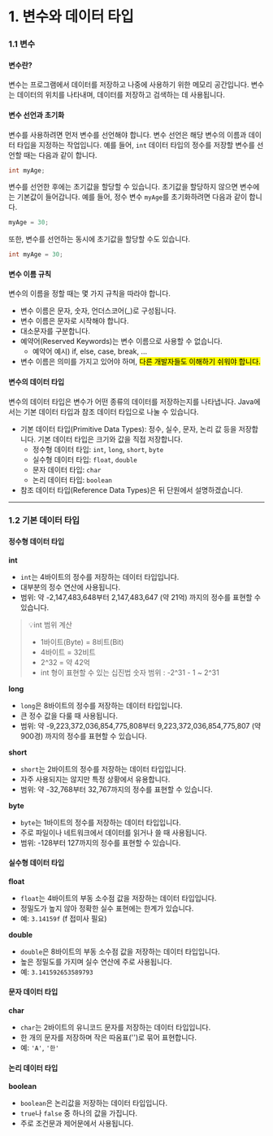 # 1. 변수와 데이터 타입

### 1.1 변수

#### 변수란?

변수는 프로그램에서 데이터를 저장하고 나중에 사용하기 위한 메모리 공간입니다. 변수는 데이터의 위치를 나타내며, 데이터를 저장하고 검색하는 데 사용됩니다.

#### 변수 선언과 초기화

변수를 사용하려면 먼저 변수를 선언해야 합니다. 변수 선언은 해당 변수의 이름과 데이터 타입을 지정하는 작업입니다. 예를 들어, `int` 데이터 타입의 정수를 저장할 변수를 선언할 때는 다음과 같이 합니다.

```java
int myAge;
```

변수를 선언한 후에는 초기값을 할당할 수 있습니다. 초기값을 할당하지 않으면 변수에는 기본값이 들어갑니다. 예를 들어, 정수 변수 `myAge`를 초기화하려면 다음과 같이 합니다.

```java
myAge = 30;
```

또한, 변수를 선언하는 동시에 초기값을 할당할 수도 있습니다.

```java
int myAge = 30;
```

#### 변수 이름 규칙

변수의 이름을 정할 때는 몇 가지 규칙을 따라야 합니다.

* 변수 이름은 문자, 숫자, 언더스코어(\_)로 구성됩니다.
* 변수 이름은 문자로 시작해야 합니다.
* 대소문자를 구분합니다.
* 예약어(Reserved Keywords)는 변수 이름으로 사용할 수 없습니다.
  * 예약어 예시) if, else, case, break, ...
* 변수 이름은 의미를 가지고 있어야 하며, <mark style="background-color:yellow;">다른 개발자들도 이해하기 쉬워야 합니다.</mark>

#### 변수의 데이터 타입

변수의 데이터 타입은 변수가 어떤 종류의 데이터를 저장하는지를 나타냅니다. Java에서는 기본 데이터 타입과 참조 데이터 타입으로 나눌 수 있습니다.

* 기본 데이터 타입(Primitive Data Types): 정수, 실수, 문자, 논리 값 등을 저장합니다. 기본 데이터 타입은 크기와 값을 직접 저장합니다.
  * 정수형 데이터 타입: `int`, `long`, `short`, `byte`
  * 실수형 데이터 타입: `float`, `double`
  * 문자 데이터 타입: `char`
  * 논리 데이터 타입: `boolean`
* 참조 데이터 타입(Reference Data Types)은 뒤 단원에서 설명하겠습니다.



***



### 1.2 기본 데이터 타입

#### 정수형 데이터 타입

**int**

* `int`는 4바이트의 정수를 저장하는 데이터 타입입니다.
* 대부분의 정수 연산에 사용됩니다.
* 범위: 약 -2,147,483,648부터 2,147,483,647 (약 21억) 까지의 정수를 표현할 수 있습니다.

> 💡int 범위 계산
>
> * 1바이트(Byte) = 8비트(Bit)
> * 4바이트 = 32비트
> * 2^32 = 약 42억
> * int 형이 표현할 수 있는 십진법 숫자 범위 : -2^31 - 1 \~ 2^31

**long**

* `long`은 8바이트의 정수를 저장하는 데이터 타입입니다.
* 큰 정수 값을 다룰 때 사용됩니다.
* 범위: 약 -9,223,372,036,854,775,808부터 9,223,372,036,854,775,807 (약 900경) 까지의 정수를 표현할 수 있습니다.

**short**

* `short`는 2바이트의 정수를 저장하는 데이터 타입입니다.
* 자주 사용되지는 않지만 특정 상황에서 유용합니다.
* 범위: 약 -32,768부터 32,767까지의 정수를 표현할 수 있습니다.

**byte**

* `byte`는 1바이트의 정수를 저장하는 데이터 타입입니다.
* 주로 파일이나 네트워크에서 데이터를 읽거나 쓸 때 사용됩니다.
* 범위: -128부터 127까지의 정수를 표현할 수 있습니다.

#### 실수형 데이터 타입

**float**

* `float`는 4바이트의 부동 소수점 값을 저장하는 데이터 타입입니다.
* 정밀도가 높지 않아 정확한 실수 표현에는 한계가 있습니다.
* 예: `3.14159f` (f 접미사 필요)

**double**

* `double`은 8바이트의 부동 소수점 값을 저장하는 데이터 타입입니다.
* 높은 정밀도를 가지며 실수 연산에 주로 사용됩니다.
* 예: `3.141592653589793`

#### 문자 데이터 타입

**char**

* `char`는 2바이트의 유니코드 문자를 저장하는 데이터 타입입니다.
* 한 개의 문자를 저장하며 작은 따옴표('')로 묶어 표현합니다.
* 예: `'A'`, `'한'`

#### 논리 데이터 타입

**boolean**

* `boolean`은 논리값을 저장하는 데이터 타입입니다.
* `true`나 `false` 중 하나의 값을 가집니다.
* 주로 조건문과 제어문에서 사용됩니다.

